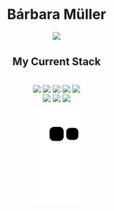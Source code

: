 <div>

  <h1 align="center">Bárbara Müller
  </h1>
<div align = "center">
  
<a href="https://github.com/barbaraakk"><img src="https://github-readme-stats.vercel.app/api/top-langs/?username=barbaraakk&layout=compact&show_icons=true&theme=tokyonight&"></a>

 
  
 <h2>  My Current Stack </h2>
<div style="display: inline_block"><br/>
<img align="center alt="Python" src="https://img.shields.io/badge/Python-14354C?style=for-the-badge&logo=python&logoColor=black" />
<img align="center alt="HTML" src="https://img.shields.io/badge/HTML-239120?style=for-the-badge&logo=html5&logoColor=black" />
<img align="center alt="CSS" src="https://img.shields.io/badge/CSS-239120?&style=for-the-badge&logo=css3&logoColor=black" />                                    <img align="center alt="PHP" src="https://img.shields.io/badge/PHP-777BB4?style=for-the-badge&logo=php&logoColor=black" />
<img align="center alt="Visual Studio" src="https://img.shields.io/badge/Visual%20Studio-5C2D91.svg?style=for-the-badge&logo=visual-studio&logoColor=black" /><br> 
<img align="center alt="Windows" src="https://img.shields.io/badge/Windows-0078D6?style=for-the-badge&logo=windows&logoColor=black" />    
<img align="center alt="Linux" src="https://img.shields.io/badge/Linux-FCC624?style=for-the-badge&logo=linux&logoColor=black" />
<img align="center alt="Javascript" src= "https://img.shields.io/badge/JavaScript-323330?style=for-the-badge&logo=javascript&logoColor=F7DF1E" /> 
                                                                                                                             
<div align="center">

  ![Snake animation](https://github.com/barbaraakk/barbaraakk/blob/output/github-contribution-grid-snake.svg)
  
</div>
                                                                                                                             

